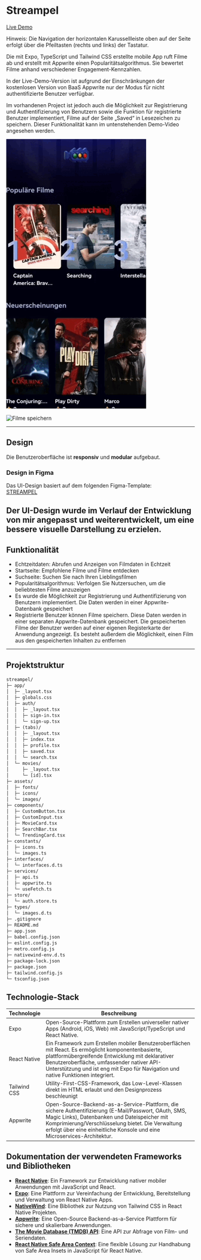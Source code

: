 
# Streampel

[Live Demo](https://streampel.vercel.app)

Hinweis: Die Navigation der horizontalen Karussellleiste oben auf der Seite erfolgt über die Pfeiltasten (rechts und links) der Tastatur.

Die mit Expo, TypeScript und Tailwind CSS erstellte mobile App ruft Filme ab und erstellt mit Appwrite einen Popularitätsalgorithmus.
Sie bewertet Filme anhand verschiedener Engagement-Kennzahlen.

In der Live-Demo-Version ist aufgrund der Einschränkungen der kostenlosen Version von BaaS Appwrite nur der Modus für nicht authentifizierte Benutzer verfügbar.


Im vorhandenen Project ist jedoch auch die Möglichkeit zur Registrierung und Authentifizierung von Benutzern sowie die Funktion für registrierte Benutzer implementiert, Filme auf der Seite „Saved“ in Lesezeichen zu speichern. Dieser Funktionalität kann im untenstehenden Demo-Video angesehen werden.

![Demo Registrierung und Authentifizierung ](https://github.com/LindtAna/streampel/blob/main/demo%20auth.gif)

![Filme speichern](https://github.com/LindtAna/streampel/blob/main/demo%20save%20movie.gif)

---

## Design

Die Benutzeroberfläche ist **responsiv** und **modular** aufgebaut.

### Design in Figma

Das UI-Design basiert auf dem folgenden Figma-Template:  
[STREAMPEL](https://www.figma.com/design/c6NHYQem8G59odVSijIjl2/Movie-App-w--React-Native?node-id=108001-11&t=HFwNNqPSze4JROQ6-0)

Der UI-Design wurde im Verlauf der Entwicklung von mir angepasst und weiterentwickelt, um eine bessere visuelle Darstellung zu erzielen.
---

## Funktionalität
- Echtzeitdaten: Abrufen und Anzeigen von Filmdaten in Echtzeit
- Startseite: Empfohlene Filme und Filme entdecken
- Suchseite: Suchen Sie nach Ihren Lieblingsfilmen
- Popularitätsalgorithmus: Verfolgen Sie Nutzersuchen, um die beliebtesten Filme anzuzeigen
- Es wurde die Möglichkeit zur Registrierung und Authentifizierung von Benutzern implementiert. Die Daten werden in einer Appwrite-Datenbank gespeichert
- Registrierte Benutzer können Filme speichern. Diese Daten werden in einer separaten Appwrite-Datenbank gespeichert. Die gespeicherten Filme der Benutzer werden auf einer eigenen Registerkarte der Anwendung angezeigt. Es besteht außerdem die Möglichkeit, einen Film aus den gespeicherten Inhalten zu entfernen

---

## Projektstruktur
```text
streampel/
├─ app/
│  ├─ _layout.tsx
│  ├─ globals.css
│  ├─ auth/
│  │  ├─ _layout.tsx
│  │  ├─ sign-in.tsx
│  │  └─ sign-up.tsx
│  ├─ (tabs)/
│  │  ├─ _layout.tsx
│  │  ├─ index.tsx
│  │  ├─ profile.tsx
│  │  ├─ saved.tsx
│  │  └─ search.tsx
│  └─ movies/
│     ├─ _layout.tsx
│     └─ [id].tsx
├─ assets/
│  ├─ fonts/
│  ├─ icons/
│  └─ images/
├─ components/
│  ├─ CustomButton.tsx
│  ├─ CustomInput.tsx
│  ├─ MovieCard.tsx
│  ├─ SearchBar.tsx
│  └─ TrendingCard.tsx
├─ constants/
│  ├─ icons.ts
│  └─ images.ts
├─ interfaces/
│  └─ interfaces.d.ts
├─ services/
│  ├─ api.ts
│  ├─ appwrite.ts
│  └─ useFetch.ts
├─ store/
│  └─ auth.store.ts
├─ types/
│  └─ images.d.ts
├─ .gitignore
├─ README.md
├─ app.json
├─ babel.config.json
├─ eslint.config.js
├─ metro.config.js
├─ nativewind-env.d.ts
├─ package-lock.json
├─ package.json
├─ tailwind.config.js
└─ tsconfig.json

```

## Technologie-Stack

| Technologie   | Beschreibung                                                                                                                                                                   |
|--------------|---------------------------------------------------------------------------------------------------------------------------------------------------------------------------------|
| Expo          | Open-Source-Plattform zum Erstellen universeller nativer Apps (Android, iOS, Web) mit JavaScript/TypeScript und React Native.        |
| React Native       | Ein Framework zum Erstellen mobiler Benutzeroberflächen mit React. Es ermöglicht komponentenbasierte, plattformübergreifende Entwicklung mit deklarativer Benutzeroberfläche, umfassender nativer API-Unterstützung und ist eng mit Expo für Navigation und native Funktionen integriert.     |
| Tailwind CSS | Utility-First-CSS-Framework, das Low-Level-Klassen direkt im HTML erlaubt und den Designprozess beschleunigt                                                                          |
| Appwrite         | Open-Source-Backend-as-a-Service-Plattform, die sichere Authentifizierung (E-Mail/Passwort, OAuth, SMS, Magic Links), Datenbanken und Dateispeicher mit Komprimierung/Verschlüsselung bietet. Die Verwaltung erfolgt über eine einheitliche Konsole und eine Microservices-Architektur.                                                   |



## Dokumentation der verwendeten Frameworks und Bibliotheken

- **[React Native](https://reactnative.dev/docs/environment-setup)**: Ein Framework zur Entwicklung nativer mobiler Anwendungen mit JavaScript und React.
- **[Expo](https://docs.expo.dev/get-started/set-up-your-environment/?platform=android&device=physical)**: Eine Plattform zur Vereinfachung der Entwicklung, Bereitstellung und Verwaltung von React Native Apps.
- **[NativeWind](https://www.nativewind.dev/docs/getting-started/installation)**: Eine Bibliothek zur Nutzung von Tailwind CSS in React Native Projekten.
- **[Appwrite](https://cloud.appwrite.io/console/project-fra-68d2d4aa00337e093de3/get-started)**: Eine Open-Source Backend-as-a-Service Plattform für sichere und skalierbare Anwendungen.
- **[The Movie Database (TMDB) API](https://developer.themoviedb.org/reference/intro/getting-started)**: Eine API zur Abfrage von Film- und Seriendaten.
- **[React Native Safe Area Context](https://github.com/AppAndFlow/react-native-safe-area-context)**: Eine flexible Lösung zur Handhabung von Safe Area Insets in JavaScript für React Native.
